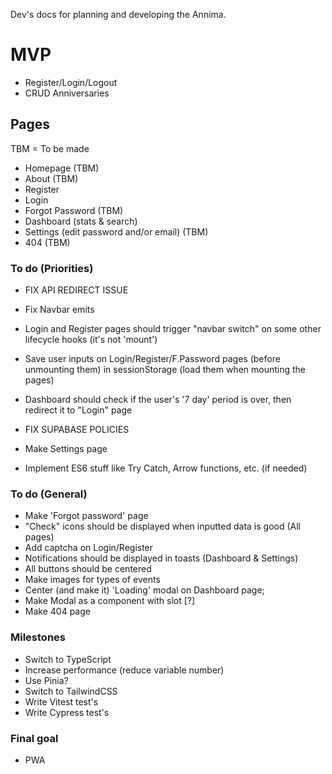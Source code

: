 Dev's docs for planning and developing the Annima.

# MVP

- Register/Login/Logout
- CRUD Anniversaries

## Pages

TBM = To be made

- Homepage (TBM)
- About (TBM)
- Register
- Login
- Forgot Password (TBM)
- Dashboard (stats & search)
- Settings (edit password and/or email) (TBM)
- 404 (TBM)

### To do (Priorities)

- FIX API REDIRECT ISSUE
- Fix Navbar emits
- Login and Register pages should trigger "navbar switch" on some other lifecycle hooks (it's not 'mount')

- Save user inputs on Login/Register/F.Password pages (before unmounting them) in sessionStorage (load them when mounting the pages)
- Dashboard should check if the user's '7 day' period is over, then redirect it to "Login" page

- FIX SUPABASE POLICIES
- Make Settings page
- Implement ES6 stuff like Try Catch, Arrow functions, etc. (if needed)

### To do (General)

- Make 'Forgot password' page
- "Check" icons should be displayed when inputted data is good (All pages)
- Add captcha on Login/Register
- Notifications should be displayed in toasts (Dashboard & Settings)
- All buttons should be centered
- Make images for types of events
- Center (and make it) 'Loading' modal on Dashboard page;
- Make Modal as a component with slot [?]
- Make 404 page

### Milestones

- Switch to TypeScript
- Increase performance (reduce variable number)
- Use Pinia?
- Switch to TailwindCSS
- Write Vitest test's
- Write Cypress test's

### Final goal

- PWA
